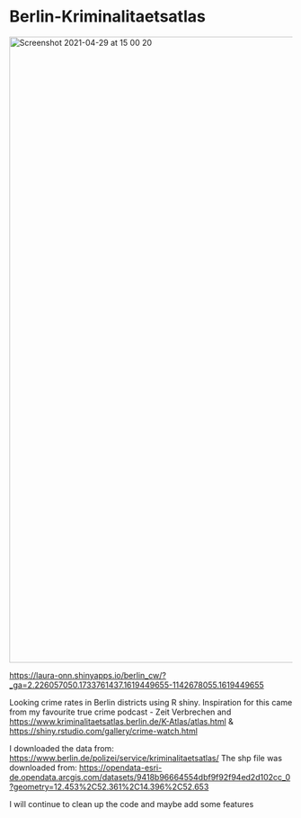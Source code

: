 # Berlin-Kriminalitaetsatlas

<img width="1113" alt="Screenshot 2021-04-29 at 15 00 20" src="https://user-images.githubusercontent.com/32329235/116572367-34795280-a90c-11eb-93bc-9a448da2d48c.png">

https://laura-onn.shinyapps.io/berlin_cw/?_ga=2.226057050.1733761437.1619449655-1142678055.1619449655

Looking crime rates in Berlin districts using R shiny.
Inspiration for this came from my favourite true crime podcast - Zeit Verbrechen and https://www.kriminalitaetsatlas.berlin.de/K-Atlas/atlas.html &
https://shiny.rstudio.com/gallery/crime-watch.html

I downloaded the data from:
https://www.berlin.de/polizei/service/kriminalitaetsatlas/
The shp file was downloaded from:
https://opendata-esri-de.opendata.arcgis.com/datasets/9418b96664554dbf9f92f94ed2d102cc_0?geometry=12.453%2C52.361%2C14.396%2C52.653

I will continue to clean up the code and maybe add some features 
